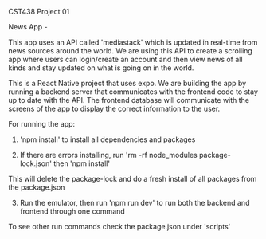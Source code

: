 CST438 Project 01

News App -

This app uses an API called 'mediastack' which is updated in real-time from news sources around the world. We are using this API to create a scrolling app where users can login/create an account and then view news of all kinds and stay updated on what is going on in the world.

This is a React Native project that uses expo. We are building the app by running a backend server that communicates with the frontend code to stay up to date with the API. The frontend database will communicate with the screens of the app to display the correct information to the user.


For running the app:

1. 'npm install' to install all dependencies and packages

2. If there are errors installing, run 'rm -rf node_modules package-lock.json' then 'npm install'

This will delete the package-lock and do a fresh install of all packages from the package.json

3. Run the emulator, then run 'npm run dev' to run both the backend and frontend through one command

To see other run commands check the package.json under 'scripts'
